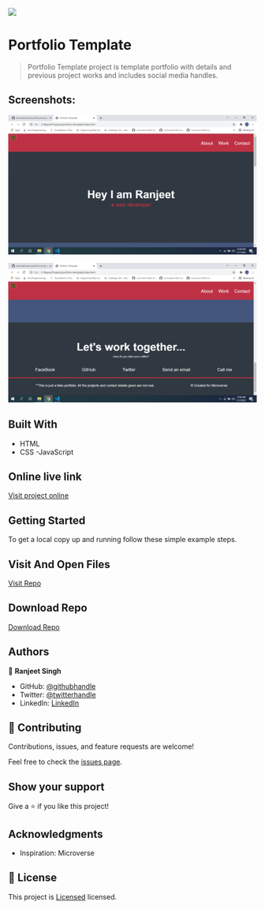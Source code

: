 ![](https://img.shields.io/badge/thecodechaser-blueviolet)

# Portfolio Template

> Portfolio Template project is template portfolio with details and previous project works and includes social media handles.

## Screenshots:

![screenshot](./images/Screenshot1.png)

![screenshot](./images/Screenshot2.png)

## Built With

- HTML
- CSS
-JavaScript

## Online live link

[Visit project online](https://thecodechaser.github.io/portfolio-template/)

## Getting Started

To get a local copy up and running follow these simple example steps.

## Visit And Open Files

[Visit Repo](https://github.com/thecodechaser/portfolio-template)

## Download Repo

[Download Repo](https://github.com/thecodechaser/portfolio-template/archive/refs/heads/main.zip)

## Authors

👤 **Ranjeet Singh**

- GitHub: [@githubhandle](https://github.com/thecodechaser)
- Twitter: [@twitterhandle](https://twitter.com/thecodechaser)
- LinkedIn: [LinkedIn](https://linkedin.com/in/thecodechaser)

## 🤝 Contributing

Contributions, issues, and feature requests are welcome!

Feel free to check the [issues page](https://github.com/thecodechaser/portfolio-template/issues).

## Show your support

Give a ⭐️ if you like this project!

## Acknowledgments

- Inspiration: Microverse

## 📝 License

This project is [Licensed](./license.txt) licensed.
